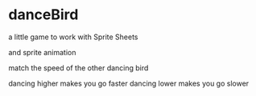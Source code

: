 # danceBird

a little game to work with Sprite Sheets

and sprite animation


match the speed of the other dancing bird

dancing higher makes you go faster
dancing lower makes you go slower
